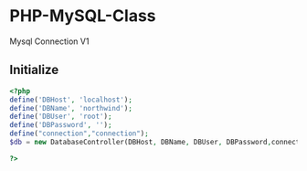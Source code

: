 # PHP-MySQL-Class
Mysql Connection V1




Initialize
------------
```php
<?php
define('DBHost', 'localhost');
define('DBName', 'northwind');
define('DBUser', 'root');
define('DBPassword', '');
define("connection","connection");
$db = new DatabaseController(DBHost, DBName, DBUser, DBPassword,connection);

?>
```
